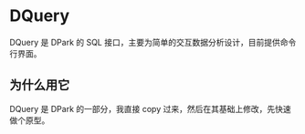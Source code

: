 # DQuery

DQuery 是 DPark 的 SQL 接口，主要为简单的交互数据分析设计，目前提供命令行界面。

## 为什么用它

DQuery 是 DPark 的一部分，我直接 copy 过来，然后在其基础上修改，先快速做个原型。